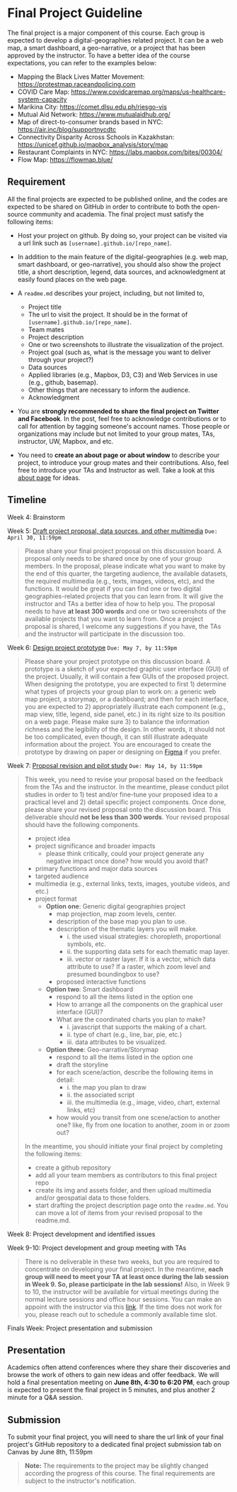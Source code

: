 # Final Project Guideline

The final project is a major component of this course. Each group is expected to develop a digital-geographies related project. It can be a web map, a smart dashboard, a geo-narrative, or a project that has been approved by the instructor. To have a better idea of the course expectations, you can refer to the examples below:

-  Mapping the Black Lives Matter Movement: https://protestmap.raceandpolicing.com
-  COVID Care Map: https://www.covidcaremap.org/maps/us-healthcare-system-capacity
-  Marikina City: https://comet.dlsu.edu.ph/riesgo-vis
-  Mutual Aid Network: https://www.mutualaidhub.org/
-  Map of direct-to-consumer brands based in NYC: https://air.inc/blog/supportnycdtc
-  Connectivity Disparity Across Schools in Kazakhstan: https://unicef.github.io/mapbox_analysis/story/map
-  Restaurant Complaints in NYC: https://labs.mapbox.com/bites/00304/
-  Flow Map: https://flowmap.blue/


## Requirement

All the final projects are expected to be published online, and the codes are expected to be shared on GitHub in order to contribute to both the open-source community and academia. The final project must satisfy the following items:

- Host your project on github. By doing so, your project can be visited via a url link such as `[username].github.io/[repo_name]`.

- In addition to the main feature of the digital-geographies (e.g. web map, smart dashboard, or geo-narrative), you should also show the project title, a short description, legend, data sources, and acknowledgment at easily found places on the web page.

- A `readme.md` describes your project, including, but not limited to,
    - Project title
    - The url to visit the project. It should be in the format of `[username].github.io/[repo_name]`.
    - Team mates
    - Project description
    - One or two screenshots to illustrate the visualization of the project.
    - Project goal (such as, what is the message you want to deliver through your project?)
    - Data sources
    - Applied libraries (e.g., Mapbox, D3, C3) and Web Services in use (e.g., github, basemap). 
    - Other things that are necessary to inform the audience.
    - Acknowledgment

- You are **strongly recommended to share the final project on Twitter and Facebook**. In the post, feel free to acknowledge contributions or to call for attention by tagging someone's account names. Those people or organizations may include but not limited to your group mates, TAs, instructor, UW, Mapbox, and etc.

- You need to **create an about page or about window** to describe your project, to introduce your group mates and their contributions. Also, feel free to introduce your TAs and Instructor as well. Take a look at this [about page](https://jakobzhao.github.io/slr/about.html) for ideas.

## Timeline

Week 4: Brainstorm

Week 5: [Draft project proposal, data sources, and other multimedia](https://canvas.uw.edu/courses/1547729/discussion_topics/7237157) `Due: April 30, 11:59pm`

> Please share your final project proposal on this discussion board.  A proposal only needs to be shared once by one of your group members. In the proposal, please indicate what you want to make by the end of this quarter, the targeting audience,  the available datasets, the required multimedia (e.g., texts, images, videos, etc), and the functions. It would be great if you can find one or two digital geographies-related projects that you can learn from. It will give the instructor and TAs a better idea of how to help you. The proposal needs to have **at least 300 words** and one or two screenshots of the available projects that you want to learn from. Once a project proposal is shared, I welcome any suggestions if you have, the TAs and the instructor will participate in the discussion too.

Week 6: [Design project prototype](https://canvas.uw.edu/courses/1547729/discussion_topics/7246492)  `Due: May 7, by 11:59pm`

> Please share your project prototype on this discussion board. A prototype is a sketch of your expected graphic user interface (GUI) of the project. Usually, it will contain a few GUIs of the proposed project. When designing the prototype, you are expected to first 1) determine what types of projects your group plan to work on: a generic web map project, a storymap, or a dashboard; and then for each interface, you are expected to 2) appropriately illustrate each component (e.g., map view, title, legend, side panel, etc.) in its right size to its position on a web page. Please make sure 3) to balance the information richness and the legibility of the design. In other words, it should not be too complicated, even though, it can still illustrate adequate information about the project. You are encouraged to create the prototype by drawing on paper or designing on [Figma](https://www.figma.com) if you prefer.

Week 7: [Proposal revision and pilot study](https://canvas.uw.edu/courses/1547729/discussion_topics/7260760)   `Due: May 14, by 11:59pm`

> This week, you need to revise your proposal based on the feedback from the TAs and the instructor. In the meantime, please conduct pilot studies in order to 1) test and/or fine-tune your proposed idea to a practical level and 2) detail specific project components. Once done, please share your revised proposal onto the discussion board. This deliverable should **not be less than 300 words**. Your revised proposal should have the following components. 
>
> - project idea
> - project significance and broader impacts
>   - please think critically, could your project generate any negative impact once done? how would you avoid that?
> - primary functions and major data sources
> - targeted audience
> - multimedia (e.g., external links, texts, images, youtube videos, and etc.)
> - project format
>   - **Option one**: Generic digital geographies project
>       - map projection, map zoom levels, center.
>       - description of the base map you plan to use.
>       - description of the thematic layers you will make.
>           - i. the used visual strategies: choropleth, proportional symbols, etc.
>           - ii. the supporting data sets for each thematic map layer.
>           - iii. vector or raster layer. If it is a vector, which data attribute to use? If a raster, which zoom level and presumed boundingbox to use?
>       - proposed interactive functions
>   - **Option two**: Smart dashboard
>       - respond to all the items listed in the option one
>       - How to arrange all the components on the graphical user interface (GUI)?
>       - What are the coordinated charts you plan to make?
>           -  i. javascript that supports the making of a chart.
>           -  ii. type of chart (e.g., line, bar, pie, etc.)
>           -  iii. data attributes to be visualized.
>   - **Option three**: Geo-narrative/Storymap
>       - respond to all the items listed in the option one
>       - draft the storyline
>       - for each scene/action, describe the following items in detail:
>           - i. the map you plan to draw
>           - ii. the associated script
>           - iii. the multimedia (e.g., image, video, chart, external links, etc)
>       - how would you transit from one scene/action to another one? like, fly from one location to another, zoom in or zoom out?
>
> In the meantime, you should initiate your final project by completing the following items:
>
> - create a github repository
> - add all your team members as contributors to this final project repo
> - create its img and assets folder, and then upload multimedia and/or geospatial data to those folders. 
> - start drafting the project description page onto the `readme.md`. You can move a lot of items from your revised proposal to the readme.md.

Week 8: Project development and identified issues



Week 9-10: Project development and group meeting with TAs

> There is no deliverable in these two weeks, but you are required to concentrate on developing your final project. In the meantime, **each group will need to meet your TA at least once during the lab session in Week 9. So, please participate in the lab sessions!** Also, in Week 9 to 10, the instructor will be available for virtual meetings during the normal lecture sessions and office hour sessions. You can make an appoint with the instructor via this [link](https://calendar.google.com/calendar/u/0/selfsched?sstoken=UUZvU2gxXzVlZnZpfGRlZmF1bHR8NzM4ODA5MzUyNjAxZDU2Y2ViNTZiMzk2ZmM0N2VmNzI). If the time does not work for you, please reach out to schedule a commonly available time slot.

Finals Week: Project presentation and submission

## Presentation

Academics often attend conferences where they share their discoveries and browse the work of others to gain new ideas and offer feedback. We will hold a final presentation meeting on **June 8th, 4:30 to 6:20 PM**, each group is expected to present the final project in 5 minutes, and plus another 2 minute for a Q&A session.

## Submission

To submit your final project, you will need to share the url link of your final project's GitHub repository to a dedicated final project submission tab on Canvas by June 8th, 11:59pm

>  **Note:** The requirements to the project may be slightly changed according the progress of this course. The final requirements are subject to the instructor's notification.
